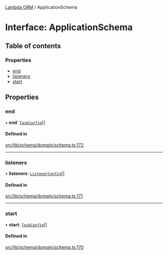 [Lambda ORM](../README.md) / ApplicationSchema

# Interface: ApplicationSchema

## Table of contents

### Properties

- [end](ApplicationSchema.md#end)
- [listeners](ApplicationSchema.md#listeners)
- [start](ApplicationSchema.md#start)

## Properties

### end

• **end**: [`TaskConfig`](TaskConfig.md)[]

#### Defined in

[src/lib/schema/domain/schema.ts:172](https://github.com/FlavioLionelRita/lambdaorm/blob/d65e38bc/src/lib/schema/domain/schema.ts#L172)

___

### listeners

• **listeners**: [`ListenerConfig`](ListenerConfig.md)[]

#### Defined in

[src/lib/schema/domain/schema.ts:171](https://github.com/FlavioLionelRita/lambdaorm/blob/d65e38bc/src/lib/schema/domain/schema.ts#L171)

___

### start

• **start**: [`TaskConfig`](TaskConfig.md)[]

#### Defined in

[src/lib/schema/domain/schema.ts:170](https://github.com/FlavioLionelRita/lambdaorm/blob/d65e38bc/src/lib/schema/domain/schema.ts#L170)
